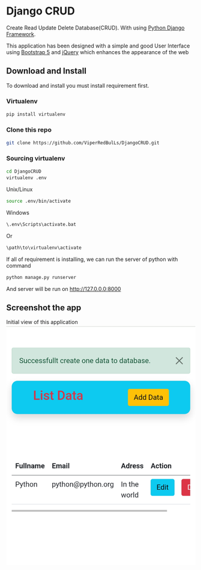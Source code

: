 # Django CRUD
Create Read Update Delete Database(CRUD). With using [Python Django Framework](https://djangoproject.com).

This application has been designed with a simple and good User Interface using [Bootstrap 5](https://getbootstrap.com) and [jQuery](https://jquery.com) which enhances the appearance of the web

## Download and Install
To download and install you must install requirement first.

### Virtualenv
```bash
pip install virtualenv
```

### Clone this repo
```bash
git clone https://github.com/ViperRedBulLs/DjangoCRUD.git
```

### Sourcing virtualenv
```bash
cd DjangoCRUD
virtualenv .env
```
Unix/Linux
```bash
source .env/bin/activate
```
Windows
```cmd
\.env\Scripts\activate.bat
```
Or
```cmd
\path\to\virtualenv\activate
```

If all of requirement is installing, we can run the server of python with command
```bash
python manage.py runserver
```

And server will be run on http://127.0.0.0:8000

## Screenshot the app
Initial view of this application
<img src="https://github.com/ViperRedBulLs/DjangoCRUD/blob/main/Screenshot_2022-05-01-04-18-29-81.jpg">

